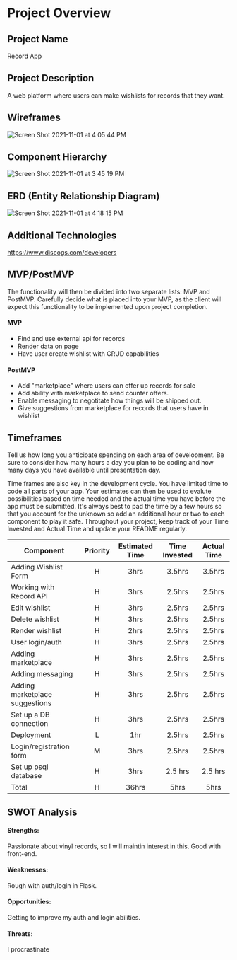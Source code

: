 # Project Overview

## Project Name

Record App

## Project Description

A web platform where users can make wishlists for records that they want.
## Wireframes

![Screen Shot 2021-11-01 at 4 05 44 PM](https://user-images.githubusercontent.com/89033220/139754571-949fdfcb-fc8e-46ad-ae6c-b965fb1f01b7.png)


## Component Hierarchy
![Screen Shot 2021-11-01 at 3 45 19 PM](https://user-images.githubusercontent.com/89033220/139754524-0c765204-a552-4f89-810c-2149678ce3e5.png)


## ERD (Entity Relationship Diagram)
![Screen Shot 2021-11-01 at 4 18 15 PM](https://user-images.githubusercontent.com/89033220/139754539-82e9ad90-1f05-40d6-b5c4-e790f2cd3f18.png)


## Additional Technologies

https://www.discogs.com/developers

## MVP/PostMVP

The functionality will then be divided into two separate lists: MVP and PostMVP.  Carefully decide what is placed into your MVP, as the client will expect this functionality to be implemented upon project completion.  

#### MVP 

- Find and use external api for records
- Render data on page 
- Have user create wishlist with CRUD capabilities

#### PostMVP  

- Add "marketplace" where users can offer up records for sale
- Add ability with marketplace to send counter offers. 
- Enable messaging to negotitate how things will be shipped out.
- Give suggestions from marketplace for records that users have in wishlist 


## Timeframes

Tell us how long you anticipate spending on each area of development. Be sure to consider how many hours a day you plan to be coding and how many days you have available until presentation day.

Time frames are also key in the development cycle.  You have limited time to code all parts of your app.  Your estimates can then be used to evalute possibilities based on time needed and the actual time you have before the app must be submitted. It's always best to pad the time by a few hours so that you account for the unknown so add an additional hour or two to each component to play it safe. Throughout your project, keep track of your Time Invested and Actual Time and update your README regularly.

| Component | Priority | Estimated Time | Time Invested | Actual Time |
| --- | :---: |  :---: | :---: | :---: |
| Adding Wishlist Form | H | 3hrs| 3.5hrs | 3.5hrs |
| Working with Record API | H | 3hrs| 2.5hrs | 2.5hrs |
| Edit wishlist | H | 3hrs| 2.5hrs | 2.5hrs |
| Delete wishlist | H | 3hrs| 2.5hrs | 2.5hrs |
| Render wishlist| H | 2hrs| 2.5hrs | 2.5hrs |
| User login/auth | H | 3hrs| 2.5hrs | 2.5hrs |
| Adding marketplace | H | 3hrs| 2.5hrs | 2.5hrs |
| Adding messaging | H | 3hrs| 2.5hrs | 2.5hrs |
| Adding marketplace suggestions | H | 3hrs| 2.5hrs | 2.5hrs |
| Set up a DB connection | H | 3hrs| 2.5hrs | 2.5hrs |
| Deployment | L | 1hr| 2.5hrs | 2.5hrs |
| Login/registration form | M | 3hrs| 2.5hrs | 2.5hrs |
| Set up psql database | H | 3hrs | 2.5 hrs | 2.5 hrs |
| Total | H | 36hrs| 5hrs | 5hrs |

## SWOT Analysis

#### Strengths: 
Passionate about vinyl records, so I will maintin interest in this. Good with front-end.

#### Weaknesses:
Rough with auth/login in Flask.

#### Opportunities:
Getting to improve my auth and login abilities.

#### Threats:
I procrastinate
